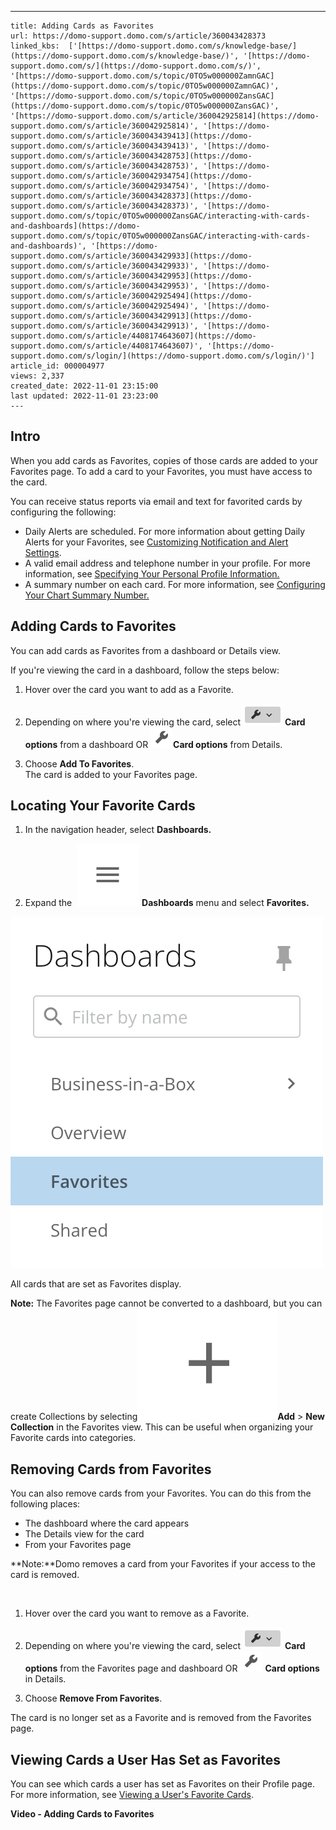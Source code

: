 ---
    title: Adding Cards as Favorites
    url: https://domo-support.domo.com/s/article/360043428373
    linked_kbs:  ['[https://domo-support.domo.com/s/knowledge-base/](https://domo-support.domo.com/s/knowledge-base/)', '[https://domo-support.domo.com/s/](https://domo-support.domo.com/s/)', '[https://domo-support.domo.com/s/topic/0TO5w000000ZamnGAC](https://domo-support.domo.com/s/topic/0TO5w000000ZamnGAC)', '[https://domo-support.domo.com/s/topic/0TO5w000000ZansGAC](https://domo-support.domo.com/s/topic/0TO5w000000ZansGAC)', '[https://domo-support.domo.com/s/article/360042925814](https://domo-support.domo.com/s/article/360042925814)', '[https://domo-support.domo.com/s/article/360043439413](https://domo-support.domo.com/s/article/360043439413)', '[https://domo-support.domo.com/s/article/360043428753](https://domo-support.domo.com/s/article/360043428753)', '[https://domo-support.domo.com/s/article/360042934754](https://domo-support.domo.com/s/article/360042934754)', '[https://domo-support.domo.com/s/article/360043428373](https://domo-support.domo.com/s/article/360043428373)', '[https://domo-support.domo.com/s/topic/0TO5w000000ZansGAC/interacting-with-cards-and-dashboards](https://domo-support.domo.com/s/topic/0TO5w000000ZansGAC/interacting-with-cards-and-dashboards)', '[https://domo-support.domo.com/s/article/360043429933](https://domo-support.domo.com/s/article/360043429933)', '[https://domo-support.domo.com/s/article/360043429953](https://domo-support.domo.com/s/article/360043429953)', '[https://domo-support.domo.com/s/article/360042925494](https://domo-support.domo.com/s/article/360042925494)', '[https://domo-support.domo.com/s/article/360043429913](https://domo-support.domo.com/s/article/360043429913)', '[https://domo-support.domo.com/s/article/4408174643607](https://domo-support.domo.com/s/article/4408174643607)', '[https://domo-support.domo.com/s/login/](https://domo-support.domo.com/s/login/)']
    article_id: 000004977
    views: 2,337
    created_date: 2022-11-01 23:15:00
    last updated: 2022-11-01 23:23:00
    ---



Intro
-----


When you add cards as Favorites, copies of those cards are added to your Favorites page. To add a card to your Favorites, you must have access to the card. 


You can receive status reports via email and text for favorited cards by configuring the following:


* Daily Alerts are scheduled. For more information about getting Daily Alerts for your Favorites, see [Customizing Notification and Alert Settings](/s/article/360042925814 "Customizing Notification and Alert Settings").
* A valid email address and telephone number in your profile. For more information, see [Specifying Your Personal Profile Information.](/s/article/360043439413 "Specifying Your Personal Profile Information")
* A summary number on each card. For more information, see [Configuring Your Chart Summary Number.](/s/article/360043428753)


Adding Cards to Favorites
-------------------------


You can add cards as Favorites from a dashboard or Details view.


If you're viewing the card in a dashboard, follow the steps below:


1. Hover over the card you want to add as a Favorite.


2. Depending on where you're viewing the card, select ![Screen_Shot_2020-04-10_at_2.51.50_PM.png](Screen_Shot_2020-04-10_at_2.51.50_PM.png) **Card options** from a dashboard OR ![Screen_Shot_2020-04-09_at_11.29.59_AM.png](Screen_Shot_2020-04-09_at_11.29.59_AM.png)**Card options** from Details.


3. Choose **Add To Favorites**.  
The card is added to your Favorites page.


Locating Your Favorite Cards
----------------------------


1. In the navigation header, select **Dashboards.** 


2. Expand the  ![Screen_Shot_2022-10-24_at_1.09.55_PM.png](Screen_Shot_2022-10-24_at_1.09.55_PM.png) **Dashboards** menu and select **Favorites.**


**![Screen_Shot_2022-10-24_at_1.08.05_PM.png](Screen_Shot_2022-10-24_at_1.08.05_PM.png)**


All cards that are set as Favorites display.







**Note:** The Favorites page cannot be converted to a dashboard, but you can create Collections by selecting![Screen_Shot_2022-10-24_at_1.12.08_PM.png](Screen_Shot_2022-10-24_at_1.12.08_PM.png)**Add** > **New Collection** in the Favorites view. This can be useful when organizing your Favorite cards into categories. 



Removing Cards from Favorites
-----------------------------


You can also remove cards from your Favorites. You can do this from the following places:


* The dashboard where the card appears
* The Details view for the card
* From your Favorites page




 


**Note:**Domo removes a card from your Favorites if your access to the card is removed.



 


1. Hover over the card you want to remove as a Favorite. 


2. Depending on where you're viewing the card, select ![Screen_Shot_2020-04-10_at_2.51.50_PM.png](Screen_Shot_2020-04-10_at_2.51.50_PM.png) **Card options** from the Favorites page and dashboard OR ![Screen_Shot_2020-04-09_at_11.29.59_AM.png](Screen_Shot_2020-04-09_at_11.29.59_AM.png) **Card options** in Details.


3. Choose **Remove From Favorites**. 


The card is no longer set as a Favorite and is removed from the Favorites page. 


Viewing Cards a User Has Set as Favorites
-----------------------------------------


You can see which cards a user has set as Favorites on their Profile page. For more information, see [Viewing a User's Favorite Cards](/s/article/360042934754 "Viewing a User&#39;s Favorite Cards").


**Video - Adding Cards to Favorites**



